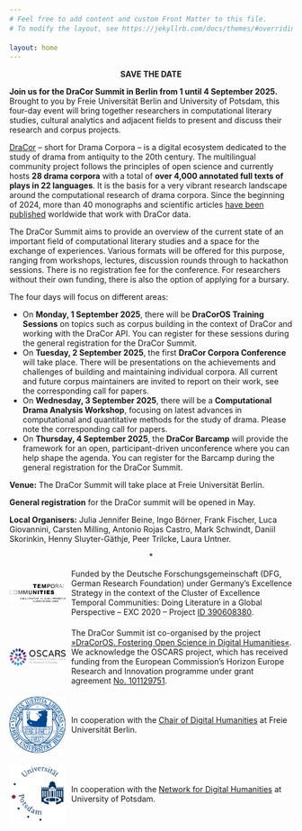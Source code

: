 ```yaml
---
# Feel free to add content and custom Front Matter to this file.
# To modify the layout, see https://jekyllrb.com/docs/themes/#overriding-theme-defaults

layout: home
---
```

<p align="center"><b>SAVE THE DATE</b></p>

**Join us for the DraCor Summit in Berlin from 1 until 4 September 2025.** Brought to you by Freie Universität Berlin and University of Potsdam, this four-day event will bring together researchers in computational literary studies, cultural analytics and adjacent fields to present and discuss their research and corpus projects.

[DraCor](https://dracor.org/) – short for Drama Corpora – is a digital ecosystem dedicated to the study of drama from antiquity to the 20th century. The multilingual community project follows the principles of open science and currently hosts **28 drama corpora** with a total of **over 4,000 annotated full texts of plays in 22 languages**. It is the basis for a very vibrant research landscape around the computational research of drama corpora. Since the beginning of 2024, more than 40 monographs and scientific articles [have been published](https://dracor.org/doc/research) worldwide that work with DraCor data.

The DraCor Summit aims to provide an overview of the current state of an important field of computational literary studies and a space for the exchange of experiences. Various formats will be offered for this purpose, ranging from workshops, lectures, discussion rounds through to hackathon sessions.
There is no registration fee for the conference. For researchers without their own funding, there is also the option of applying for a bursary.

The four days will focus on different areas:

* On **Monday, 1 September 2025**, there will be **DraCorOS Training Sessions** on topics such as corpus building in the context of DraCor and working with the DraCor API. You can register for these sessions during the general registration for the DraCor Summit.
* On **Tuesday, 2 September 2025**, the first **DraCor Corpora Conference** will take place. There will be presentations on the achievements and challenges of building and maintaining individual corpora. All current and future corpus maintainers are invited to report on their work, see the corresponding call for papers.
* On **Wednesday, 3 September 2025**, there will be a **Computational Drama Analysis Workshop**, focusing on latest advances in computational and quantitative methods for the study of drama. Please note the corresponding call for papers.
* On **Thursday, 4 September 2025**, the **DraCor Barcamp** will provide the framework for an open, participant-driven unconference where you can help shape the agenda. You can register for the Barcamp during the general registration for the DraCor Summit.

**Venue:** The DraCor Summit will take place at Freie Universität Berlin.

**General registration** for the DraCor summit will be opened in May.

**Local Organisers:** Julia Jennifer Beine, Ingo Börner, Frank Fischer, Luca Giovannini, Carsten Milling, Antonio Rojas Castro, Mark Schwindt, Daniil Skorinkin, Henny Sluyter-Gäthje, Peer Trilcke, Laura Untner.

<p align="center">*</p>

<div style="display: flex; align-items: center; margin-bottom:20px;">
  <img src="/assets/images/exc-tc-logo.svg" style="width:100px; margin-right: 10px;"/>
  <div>
    Funded by the Deutsche Forschungsgemeinschaft (DFG, German Research Foundation) under Germany’s Excellence Strategy in the context of the Cluster of Excellence Temporal Communities: Doing Literature in a Global Perspective – EXC 2020 – Project <a href="https://gepris.dfg.de/gepris/projekt/390608380">ID 390608380</a>.
  </div>
</div>


<div style="display: flex; align-items: center; margin-bottom:20px;">
  <img src="/assets/images/oscars-logo.svg" style="width:100px; margin-right: 10px;"/>
  <div>
    The DraCor Summit ist co-organised by the project <a href="https://oscars-project.eu/projects/dracoros-fostering-open-science-digital-humanities-connecting-dracor-ecosystem-eosc">»DraCorOS. Fostering Open Science in Digital Humanities«</a>. We acknowledge the OSCARS project, which has received funding from the European Commission’s Horizon Europe Research and Innovation programme under grant agreement <a href="https://cordis.europa.eu/project/id/101129751">No. 101129751</a>.
  </div>
</div>

<div style="display: flex; align-items: center; margin-bottom:20px;">
  <img src="/assets/images/fu-berlin-logo.svg" style="width:100px; margin-right: 10px;"/>
  <div>
    In cooperation with the <a href="https://www.geisteswissenschaften.fu-berlin.de/we02/digital-humanities/index.html">Chair of Digital Humanities</a> at Freie Universität Berlin.
  </div>
</div>

<div style="display: flex; align-items: center; margin-bottom:20px;">
  <img src="/assets/images/uni-potsdam-logo.svg" style="width:100px; margin-right: 10px;"/>
  <div>
    In cooperation with the <a href="https://www.uni-potsdam.de/en/digital-humanities">Network for Digital Humanities</a> at University of Potsdam.
  </div>
</div>
